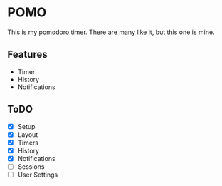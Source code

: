 # POMO
This is my pomodoro timer. There are many like it, but this one is mine.

## Features
- Timer
- History
- Notifications

## ToDO
- [x] Setup
- [x] Layout
- [x] Timers
- [x] History
- [x] Notifications
- [ ] Sessions
- [ ] User Settings
